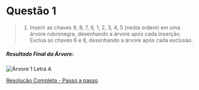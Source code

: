 # Questão 1

>1. Inserir as chaves 9, 8, 7, 6, 1, 2, 3, 4, 5 (nesta ordem) em uma árvore rubronegra, desenhando a árvore após cada inserção. Exclua as chaves 6 e 8,
desenhando a árvore após cada exclusão.

##### Resultado Final da Árvore:
![Árvore 1 Letra A](/Minitestes/RBT/Q1/Q01_Rubro_Negra_Resposta_Final.jpeg)

[Resolucão Completa - Passo a passo](/Minitestes/RBT/Q1/Q01_Rubro_Negra.jpg)
